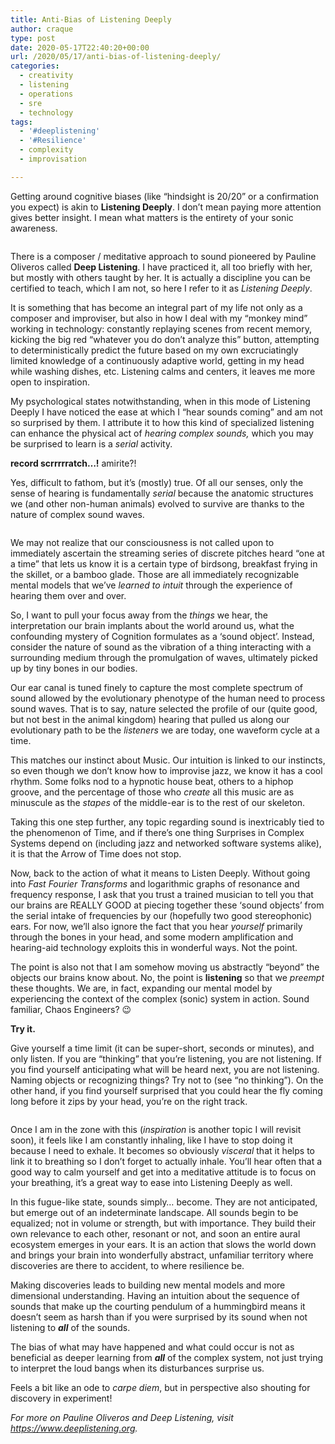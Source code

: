 ```yaml
---
title: Anti-Bias of Listening Deeply
author: craque
type: post
date: 2020-05-17T22:40:20+00:00
url: /2020/05/17/anti-bias-of-listening-deeply/
categories:
  - creativity
  - listening
  - operations
  - sre
  - technology
tags:
  - '#deeplistening'
  - '#Resilience'
  - complexity
  - improvisation

---
```

 

Getting around cognitive biases (like &#8220;hindsight is 20/20&#8221; or a confirmation you expect) is akin to **Listening Deeply**. I don’t mean paying more attention gives better insight. I mean what matters is the entirety of your sonic awareness.

<div class="wp-block-image">
  <figure class="alignright"><img src="https://sounding.com/blog/wp-content/uploads/2020/05/07878817-561A-41E5-8B3A-80229B32A276-300x177.jpeg" alt="" class="wp-image-1239" srcset="https://sounding.com/blog/wp-content/uploads/2020/05/07878817-561A-41E5-8B3A-80229B32A276-300x177.jpeg 300w, https://sounding.com/blog/wp-content/uploads/2020/05/07878817-561A-41E5-8B3A-80229B32A276-768x452.jpeg 768w, https://sounding.com/blog/wp-content/uploads/2020/05/07878817-561A-41E5-8B3A-80229B32A276-1024x603.jpeg 1024w, https://sounding.com/blog/wp-content/uploads/2020/05/07878817-561A-41E5-8B3A-80229B32A276.jpeg 1363w" sizes="(max-width: 300px) 100vw, 300px" /></figure>
</div>

There is a composer / meditative approach to sound pioneered by Pauline Oliveros called **Deep Listening**. I have practiced it, all too briefly with her, but mostly with others taught by her. It is actually a discipline you can be certified to teach, which I am not, so here I refer to it as _Listening Deeply_.

It is something that has become an integral part of my life not only as a composer and improviser, but also in how I deal with my “monkey mind” working in technology: constantly replaying scenes from recent memory, kicking the big red “whatever you do don’t analyze this” button, attempting to deterministically predict the future based on my own excruciatingly limited knowledge of a continuously adaptive world, getting in my head while washing dishes, etc. Listening calms and centers, it leaves me more open to inspiration.

My psychological states notwithstanding, when in this mode of Listening Deeply I have noticed the ease at which I “hear sounds coming” and am not so surprised by them. I attribute it to how this kind of specialized listening can enhance the physical act of _hearing complex sounds,_ which you may be surprised to learn is a _serial_ activity.

**record scrrrrratch&#8230;!** amirite?!

Yes, difficult to fathom, but it’s (mostly) true. Of all our senses, only the sense of hearing is fundamentally _serial_ because the anatomic structures we (and other non-human animals) evolved to survive are thanks to the nature of complex sound waves.

<div class="wp-block-image">
  <figure class="alignleft"><img src="https://sounding.com/blog/wp-content/uploads/2020/05/70A71964-3976-419D-A36B-5576330E2FD5-300x180.jpeg" alt="" class="wp-image-1240" srcset="https://sounding.com/blog/wp-content/uploads/2020/05/70A71964-3976-419D-A36B-5576330E2FD5-300x180.jpeg 300w, https://sounding.com/blog/wp-content/uploads/2020/05/70A71964-3976-419D-A36B-5576330E2FD5-768x462.jpeg 768w, https://sounding.com/blog/wp-content/uploads/2020/05/70A71964-3976-419D-A36B-5576330E2FD5.jpeg 808w" sizes="(max-width: 300px) 100vw, 300px" /></figure>
</div>

We may not realize that our consciousness is not called upon to immediately ascertain the streaming series of discrete pitches heard “one at a time” that lets us know it is a certain type of birdsong, breakfast frying in the skillet, or a bamboo glade. Those are all immediately recognizable mental models that we’ve _learned to intuit_ through the experience of hearing them over and over.

So, I want to pull your focus away from the _things_ we hear, the interpretation our brain implants about the world around us, what the confounding mystery of Cognition formulates as a ‘sound object’. Instead, consider the nature of sound as the vibration of a thing interacting with a surrounding medium through the promulgation of waves, ultimately picked up by tiny bones in our bodies.

Our ear canal is tuned finely to capture the most complete spectrum of sound allowed by the evolutionary phenotype of the human need to process sound waves. That is to say, nature selected the profile of our (quite good, but not best in the animal kingdom) hearing that pulled us along our evolutionary path to be the _listeners_ we are today, one waveform cycle at a time.

This matches our instinct about Music. Our intuition is linked to our instincts, so even though we don’t know how to improvise jazz, we know it has a cool rhythm. Some folks nod to a hypnotic house beat, others to a hiphop groove, and the percentage of those who _create_ all this music are as minuscule as the _stapes_ of the middle-ear is to the rest of our skeleton.

Taking this one step further, any topic regarding sound is inextricably tied to the phenomenon of Time, and if there’s one thing Surprises in Complex Systems depend on (including jazz and networked software systems alike), it is that the Arrow of Time does not stop.

Now, back to the action of what it means to Listen Deeply. Without going into _Fast Fourier Transforms_ and logarithmic graphs of resonance and frequency response, I ask that you trust a trained musician to tell you that our brains are REALLY GOOD at piecing together these ‘sound objects’ from the serial intake of frequencies by our (hopefully two good stereophonic) ears. For now, we’ll also ignore the fact that you hear _yourself_ primarily through the bones in your head, and some modern amplification and hearing-aid technology exploits this in wonderful ways. Not the point.

The point is also not that I am somehow moving us abstractly “beyond” the objects our brains know about. No, the point is **listening** so that we _preempt_ these thoughts. We are, in fact, expanding our mental model by experiencing the context of the complex (sonic) system in action. Sound familiar, Chaos Engineers? 😉

**Try it.**

Give yourself a time limit (it can be super-short, seconds or minutes), and only listen. If you are “thinking” that you’re listening, you are not listening. If you find yourself anticipating what will be heard next, you are not listening. Naming objects or recognizing things? Try not to (see “no thinking”). On the other hand, if you find yourself surprised that you could hear the fly coming long before it zips by your head, you’re on the right track.

<div class="wp-block-image">
  <figure class="alignright"><img src="https://sounding.com/blog/wp-content/uploads/2020/05/BBFE2501-EFA9-422E-B60C-7C8CBCB5D004-300x300.jpeg" alt="" class="wp-image-1241" srcset="https://sounding.com/blog/wp-content/uploads/2020/05/BBFE2501-EFA9-422E-B60C-7C8CBCB5D004-300x300.jpeg 300w, https://sounding.com/blog/wp-content/uploads/2020/05/BBFE2501-EFA9-422E-B60C-7C8CBCB5D004-150x150.jpeg 150w, https://sounding.com/blog/wp-content/uploads/2020/05/BBFE2501-EFA9-422E-B60C-7C8CBCB5D004-768x768.jpeg 768w, https://sounding.com/blog/wp-content/uploads/2020/05/BBFE2501-EFA9-422E-B60C-7C8CBCB5D004-144x144.jpeg 144w, https://sounding.com/blog/wp-content/uploads/2020/05/BBFE2501-EFA9-422E-B60C-7C8CBCB5D004.jpeg 1024w" sizes="(max-width: 300px) 100vw, 300px" /></figure>
</div>

Once I am in the zone with this (_inspiration_ is another topic I will revisit soon), it feels like I am constantly inhaling, like I have to stop doing it because I need to exhale. It becomes so obviously _visceral_ that it helps to link it to breathing so I don’t forget to actually inhale. You’ll hear often that a good way to calm yourself and get into a meditative attitude is to focus on your breathing, it’s a great way to ease into Listening Deeply as well.

In this fugue-like state, sounds simply&#8230; become. They are not anticipated, but emerge out of an indeterminate landscape. All sounds begin to be equalized; not in volume or strength, but with importance. They build their own relevance to each other, resonant or not, and soon an entire aural ecosystem emerges in your ears. It is an action that slows the world down and brings your brain into wonderfully abstract, unfamiliar territory where discoveries are there to accident, to where resilience be.

Making discoveries leads to building new mental models and more dimensional understanding. Having an intuition about the sequence of sounds that make up the courting pendulum of a hummingbird means it doesn’t seem as harsh than if you were surprised by its sound when not listening to _**all**_ of the sounds.

The bias of what may have happened and what could occur is not as beneficial as deeper learning from _**all**_ of the complex system, not just trying to interpret the loud bangs when its disturbances surprise us.

Feels a bit like an ode to _carpe diem_, but in perspective also shouting for discovery in experiment!

_For more on Pauline Oliveros and Deep Listening, visit <a href="https://www.deeplistening.org" target="_blank" rel="noreferrer noopener" aria-label="https://www.deeplistening.org (opens in a new tab)">https://www.deeplistening.org</a>._
